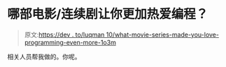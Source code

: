 # 哪部电影/连续剧让你更加热爱编程？

> 原文:[https://dev . to/luqman 10/what-movie-series-made-you-love-programming-even-more-1o3m](https://dev.to/luqman10/what-movie-series-made-you-love-programing-even-more-1o3m)

相关人员帮我做的。你呢。